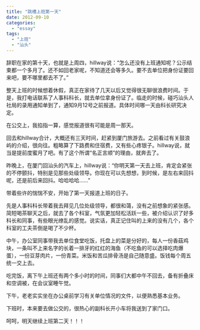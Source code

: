 ```yaml
---
title: "跳槽上班第一天"
date: 2012-09-10
categories: 
  - "essay"
tags: 
  - "上班"
  - "汕头"
---
```


辞职在家的第十天，也就是上周四，hillway说：“怎么还没有上班通知呢？公示结束都一个多月了。还不如回老家呢，不知道还会等多久。要不去单位把身份证要回来吧，要不哪里都去不了。”

整天上班的时候想着休假，真正在家待了几天以后又觉得很无聊很浪费时间。于是，我打电话联系了人事科科长，就去单位拿身份证了。临走的时候，碰巧汕头人社局的录用通知单到了，通知9月12号之前报道。具体时间哪一天由科长研究决定。

在公交上，我掐指一算，感觉报道很有可能是周一那天。

回去和hillway合计，大概还有三天时间，赶紧到厦门旅游去。之前看过有关鼓浪屿的介绍，很向往。粗略算了下路费和住宿费，又有些心疼银子。hillway说，就当是提前度蜜月了吧。有了这个所谓“名正言顺”的理由，就奔去了。

昨晚上，在厦门回汕头的汽车上，hillway说：“你明天第一天去上班，肯定会紧张的不停颤抖，特别是见那些处级领导。你现在可以先想想，到时候，是左右来回抖呢，还是前后来回抖。哈哈哈哈……”

带着些许的惴惴不安，开始了第一天报道上班的日子。

先是人事科科长带着我去拜见几位处级领导，都很和蔼，没有之前想象的紧张感。简短喝茶聊天之后，就去了各个科室，气氛更加轻松活跃一些，被介绍认识了好多科长和同事，有些眼光缭乱的感觉。说实话，真正记住叫的上来的没有几个，各个科室的工夫茶倒是喝了不少杯。

中午，办公室同事带我去单位食堂吃饭，托盘上的菜是分好的，每人一份香菇鸡块，一条叫不上来名字的长着一排牙的红红的海鱼（不吃鱼的可以选择吃肉爆蛋），一份豆芽肉片，一份青菜。米饭和苦瓜排骨汤是自己随意盛。饭钱每个周五统一交上去。

吃完饭，离下午上班还有两个多小时的时间，同事们大都中午不回去，备有折叠床和空调被，在会议室睡午觉。

下午，老老实实坐在办公桌前学习有关单位情况的文件，以便熟悉基本业务。

下班时，本来要去做公交的，很热心的副科长开小车将我送到了家门口。

呵呵，明天继续上班第二天！！！
